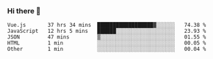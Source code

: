 ### Hi there 👋

<!--
**xin-code/Xin-code** is a ✨ _special_ ✨ repository because its `README.md` (this file) appears on your GitHub profile.

Here are some ideas to get you started:
<!--START_SECTION:waka-->
```text
Vue.js       37 hrs 34 mins  ██████████████████▓░░░░░░   74.38 % 
JavaScript   12 hrs 5 mins   ██████░░░░░░░░░░░░░░░░░░░   23.93 % 
JSON         47 mins         ▒░░░░░░░░░░░░░░░░░░░░░░░░   01.55 % 
HTML         1 min           ░░░░░░░░░░░░░░░░░░░░░░░░░   00.05 % 
Other        1 min           ░░░░░░░░░░░░░░░░░░░░░░░░░   00.04 % 
```
<!--END_SECTION:waka-->

